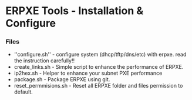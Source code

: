 ERPXE Tools - Installation & Configure
======================================

### Files

* ''configure.sh'' - configure system (dhcp/tftp/dns/etc) with erpxe. read the instruction carefully!!
* create_links.sh - Simple script to enhance the performance of ERPXE.
* ip2hex.sh - Helper to enhance your subnet PXE performance
* package.sh - Package ERPXE using git.
* reset_permmisions.sh - Reset all ERPXE folder and files permission to default.